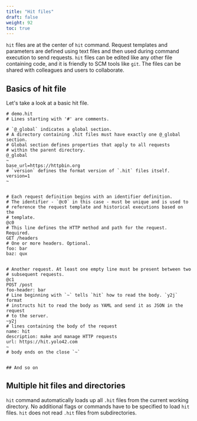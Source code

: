 ```yaml
---
title: "Hit files"
draft: false
weight: 92
toc: true
---
```


`hit` files are at the center of `hit` command.
Request templates and parameters are defined using text files and then used
during command execution to send requests.
`hit` files can be edited like any other file containing code, and it is
friendly to SCM tools like `git`.
The files can be shared with colleagues and users to collaborate.

## Basics of hit file

Let's take a look at a basic hit file.
```
# demo.hit
# Lines starting with '#' are comments.

# `@_global` indicates a global section.
# A directory containing .hit files must have exactly one @_global section.
# Global section defines properties that apply to all requests
# within the parent directory.
@_global
~
base_url=https://httpbin.org
# `version` defines the format version of `.hit` files itself.
version=1
~


# Each request definition begins with an identifier definition.
# The identifier - `@c0` in this case - must be unique and is used to
# reference the request template and historical executions based on the
# template.
@c0
# This line defines the HTTP method and path for the request. Required.
GET /headers
# One or more headers. Optional.
foo: bar
baz: qux


# Another request. At least one empty line must be present between two
# subsequent requests.
@c1
POST /post
foo-header: bar
# Line beginning with `~` tells `hit` how to read the body. `y2j` format
# instructs hit to read the body as YAML and send it as JSON in the request
# to the server.
~y2j
# lines containing the body of the request
name: hit
description: make and manage HTTP requests
url: https://hit.yolo42.com
~
# body ends on the close `~`


## And so on
```

## Multiple hit files and directories

`hit` command automatically loads up all `.hit` files from the current
working directory. No additional flags or commands have to be specified to
load `hit` files. `hit` does not read `.hit` files from subdirectories.
